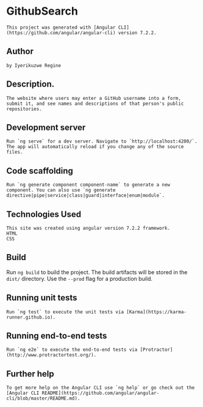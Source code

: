 # GithubSearch
    This project was generated with [Angular CLI](https://github.com/angular/angular-cli) version 7.2.2.
## Author
    by Iyerikuzwe Regine
## Description.
    The website where users may enter a GitHub username into a form, submit it, and see names and descriptions of that person's public repositories.

## Development server

    Run `ng serve` for a dev server. Navigate to `http://localhost:4200/`. The app will automatically reload if you change any of the source files.

## Code scaffolding

    Run `ng generate component component-name` to generate a new component. You can also use `ng generate directive|pipe|service|class|guard|interface|enum|module`.
## Technologies Used
    This site was created using angular version 7.2.2 framework.
    HTML
    CSS

## Build

Run `ng build` to build the project. The build artifacts will be stored in the `dist/` directory. Use the `--prod` flag for a production build.

## Running unit tests

    Run `ng test` to execute the unit tests via [Karma](https://karma-runner.github.io).

## Running end-to-end tests

    Run `ng e2e` to execute the end-to-end tests via [Protractor](http://www.protractortest.org/).

## Further help

    To get more help on the Angular CLI use `ng help` or go check out the [Angular CLI README](https://github.com/angular/angular-cli/blob/master/README.md).
